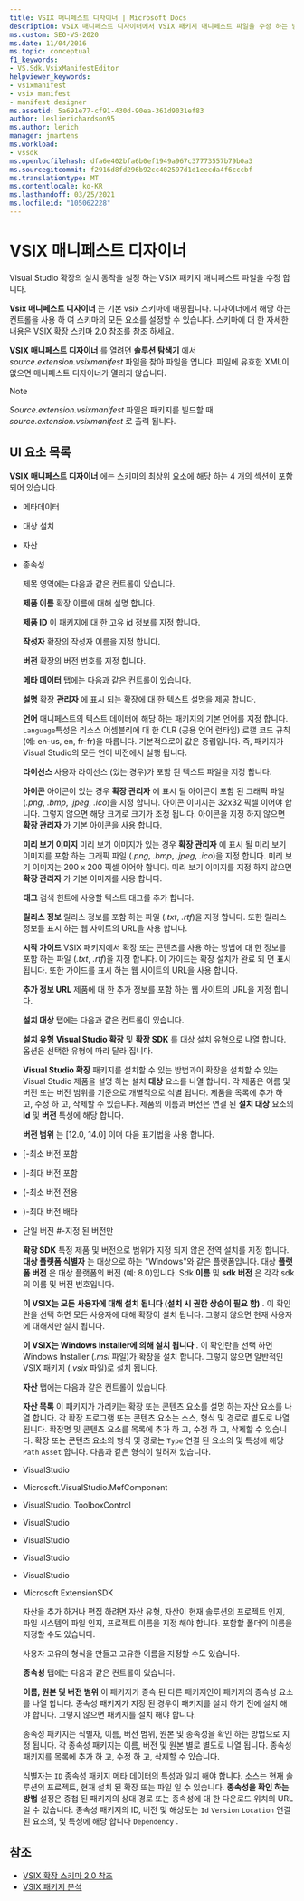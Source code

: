 ```yaml
---
title: VSIX 매니페스트 디자이너 | Microsoft Docs
description: VSIX 매니페스트 디자이너에서 VSIX 패키지 매니페스트 파일을 수정 하는 방법에 대해 알아봅니다 .이 파일은 Visual Studio 확장의 설치 동작을 설정 합니다.
ms.custom: SEO-VS-2020
ms.date: 11/04/2016
ms.topic: conceptual
f1_keywords:
- VS.Sdk.VsixManifestEditor
helpviewer_keywords:
- vsixmanifest
- vsix manifest
- manifest designer
ms.assetid: 5a691e77-cf91-430d-90ea-361d9031ef83
author: leslierichardson95
ms.author: lerich
manager: jmartens
ms.workload:
- vssdk
ms.openlocfilehash: dfa6e402bfa6b0ef1949a967c37773557b79b0a3
ms.sourcegitcommit: f2916d8fd296b92cc402597d1d1eecda4f6cccbf
ms.translationtype: MT
ms.contentlocale: ko-KR
ms.lasthandoff: 03/25/2021
ms.locfileid: "105062228"
---
```

# <a name="vsix-manifest-designer"></a>VSIX 매니페스트 디자이너
Visual Studio 확장의 설치 동작을 설정 하는 VSIX 패키지 매니페스트 파일을 수정 합니다.

 **Vsix 매니페스트 디자이너** 는 기본 vsix 스키마에 매핑됩니다. 디자이너에서 해당 하는 컨트롤을 사용 하 여 스키마의 모든 요소를 설정할 수 있습니다. 스키마에 대 한 자세한 내용은 [VSIX 확장 스키마 2.0 참조](../extensibility/vsix-extension-schema-2-0-reference.md)를 참조 하세요.

 **VSIX 매니페스트 디자이너** 를 열려면 **솔루션 탐색기** 에서 *source.extension.vsixmanifest* 파일을 찾아 파일을 엽니다. 파일에 유효한 XML이 없으면 매니페스트 디자이너가 열리지 않습니다.

> [!NOTE]
> *Source.extension.vsixmanifest* 파일은 패키지를 빌드할 때 *source.extension.vsixmanifest* 로 출력 됩니다.

## <a name="uielement-list"></a>UI 요소 목록
 **VSIX 매니페스트 디자이너** 에는 스키마의 최상위 요소에 해당 하는 4 개의 섹션이 포함 되어 있습니다.

- 메타데이터

- 대상 설치

- 자산

- 종속성

  제목 영역에는 다음과 같은 컨트롤이 있습니다.

  **제품 이름** 확장 이름에 대해 설명 합니다.

  **제품 ID** 이 패키지에 대 한 고유 id 정보를 지정 합니다.

  **작성자** 확장의 작성자 이름을 지정 합니다.

  **버전** 확장의 버전 번호를 지정 합니다.

  **메타 데이터** 탭에는 다음과 같은 컨트롤이 있습니다.

  **설명** 확장 **관리자** 에 표시 되는 확장에 대 한 텍스트 설명을 제공 합니다.

  **언어** 매니페스트의 텍스트 데이터에 해당 하는 패키지의 기본 언어를 지정 합니다. `Language`특성은 리소스 어셈블리에 대 한 CLR (공용 언어 런타임) 로캘 코드 규칙 (예: en-us, en, fr-fr)을 따릅니다. 기본적으로이 값은 중립입니다. 즉, 패키지가 Visual Studio의 모든 언어 버전에서 실행 됩니다.

  **라이선스** 사용자 라이선스 (있는 경우)가 포함 된 텍스트 파일을 지정 합니다.

  **아이콘** 아이콘이 있는 경우 **확장 관리자** 에 표시 될 아이콘이 포함 된 그래픽 파일 (*.png*, *.bmp*, *.jpeg*, *.ico*)을 지정 합니다. 아이콘 이미지는 32x32 픽셀 이어야 합니다. 그렇지 않으면 해당 크기로 크기가 조정 됩니다. 아이콘을 지정 하지 않으면 **확장 관리자** 가 기본 아이콘을 사용 합니다.

  **미리 보기 이미지** 미리 보기 이미지가 있는 경우 **확장 관리자** 에 표시 될 미리 보기 이미지를 포함 하는 그래픽 파일 (*.png*, *.bmp*, *.jpeg*, *.ico*)을 지정 합니다. 미리 보기 이미지는 200 x 200 픽셀 이어야 합니다. 미리 보기 이미지를 지정 하지 않으면 **확장 관리자** 가 기본 이미지를 사용 합니다.

  **태그** 검색 힌트에 사용할 텍스트 태그를 추가 합니다.

  **릴리스 정보** 릴리스 정보를 포함 하는 파일 (*.txt*, *.rtf*)을 지정 합니다. 또한 릴리스 정보를 표시 하는 웹 사이트의 URL을 사용 합니다.

  **시작 가이드** VSIX 패키지에서 확장 또는 콘텐츠를 사용 하는 방법에 대 한 정보를 포함 하는 파일 (*.txt*, *.rtf*)을 지정 합니다. 이 가이드는 확장 설치가 완료 되 면 표시 됩니다. 또한 가이드를 표시 하는 웹 사이트의 URL을 사용 합니다.

  **추가 정보 URL** 제품에 대 한 추가 정보를 포함 하는 웹 사이트의 URL을 지정 합니다.

  **설치 대상** 탭에는 다음과 같은 컨트롤이 있습니다.

  **설치 유형** **Visual Studio 확장** 및 **확장 SDK** 를 대상 설치 유형으로 나열 합니다. 옵션은 선택한 유형에 따라 달라 집니다.

  **Visual Studio 확장** 패키지를 설치할 수 있는 방법과이 확장을 설치할 수 있는 Visual Studio 제품을 설명 하는 설치 **대상** 요소를 나열 합니다. 각 제품은 이름 및 버전 또는 버전 범위를 기준으로 개별적으로 식별 됩니다. 제품을 목록에 추가 하 고, 수정 하 고, 삭제할 수 있습니다. 제품의 이름과 버전은 연결 된 **설치 대상** 요소의 **Id** 및 **버전** 특성에 해당 합니다.

  **버전 범위** 는 [12.0, 14.0] 이며 다음 표기법을 사용 합니다.

- [-최소 버전 포함

- ]-최대 버전 포함

- (-최소 버전 전용

- )-최대 버전 배타

- 단일 버전 #-지정 된 버전만

  **확장 SDK** 특정 제품 및 버전으로 범위가 지정 되지 않은 전역 설치를 지정 합니다. **대상 플랫폼 식별자** 는 대상으로 하는 "Windows"와 같은 플랫폼입니다. 대상 **플랫폼 버전** 은 대상 플랫폼의 버전 (예: 8.0)입니다. Sdk **이름** 및 **sdk 버전** 은 각각 sdk의 이름 및 버전 번호입니다.

  **이 VSIX는 모든 사용자에 대해 설치 됩니다 (설치 시 권한 상승이 필요 함)** . 이 확인란을 선택 하면 모든 사용자에 대해 확장이 설치 됩니다. 그렇지 않으면 현재 사용자에 대해서만 설치 됩니다.

  **이 VSIX는 Windows Installer에 의해 설치 됩니다** . 이 확인란을 선택 하면 Windows Installer (*.msi* 파일)가 확장을 설치 합니다. 그렇지 않으면 일반적인 VSIX 패키지 (*.vsix* 파일)로 설치 됩니다.

  **자산** 탭에는 다음과 같은 컨트롤이 있습니다.

  **자산 목록** 이 패키지가 가리키는 확장 또는 콘텐츠 요소를 설명 하는 자산 요소를 나열 합니다. 각 확장 프로그램 또는 콘텐츠 요소는 소스, 형식 및 경로로 별도로 나열 됩니다. 확장명 및 콘텐츠 요소를 목록에 추가 하 고, 수정 하 고, 삭제할 수 있습니다. 확장 또는 콘텐츠 요소의 형식 및 경로는 `Type` 연결 된 요소의 및 특성에 해당 `Path` `Asset` 합니다. 다음과 같은 형식이 알려져 있습니다.

- VisualStudio

- Microsoft.VisualStudio.MefComponent

- VisualStudio. ToolboxControl

- VisualStudio

- VisualStudio

- VisualStudio

- VisualStudio

- Microsoft ExtensionSDK

  자산을 추가 하거나 편집 하려면 자산 유형, 자산이 현재 솔루션의 프로젝트 인지, 파일 시스템의 파일 인지, 프로젝트 이름을 지정 해야 합니다. 포함할 폴더의 이름을 지정할 수도 있습니다.

  사용자 고유의 형식을 만들고 고유한 이름을 지정할 수도 있습니다.

  **종속성** 탭에는 다음과 같은 컨트롤이 있습니다.

  **이름, 원본 및 버전 범위** 이 패키지가 종속 된 다른 패키지인이 패키지의 종속성 요소를 나열 합니다. 종속성 패키지가 지정 된 경우이 패키지를 설치 하기 전에 설치 해야 합니다. 그렇지 않으면 패키지를 설치 해야 합니다.

  종속성 패키지는 식별자, 이름, 버전 범위, 원본 및 종속성을 확인 하는 방법으로 지정 됩니다. 각 종속성 패키지는 이름, 버전 및 원본 별로 별도로 나열 됩니다. 종속성 패키지를 목록에 추가 하 고, 수정 하 고, 삭제할 수 있습니다.

  식별자는 `ID` 종속성 패키지 메타 데이터의 특성과 일치 해야 합니다. 소스는 현재 솔루션의 프로젝트, 현재 설치 된 확장 또는 파일 일 수 있습니다. **종속성을 확인 하는 방법** 설정은 중첩 된 패키지의 상대 경로 또는 종속성에 대 한 다운로드 위치의 URL 일 수 있습니다. 종속성 패키지의 ID, 버전 및 해상도는 `Id` `Version` `Location` 연결 된 요소의, 및 특성에 해당 합니다 `Dependency` .

## <a name="see-also"></a>참조
- [VSIX 확장 스키마 2.0 참조](../extensibility/vsix-extension-schema-2-0-reference.md)
- [VSIX 패키지 분석](../extensibility/anatomy-of-a-vsix-package.md)

